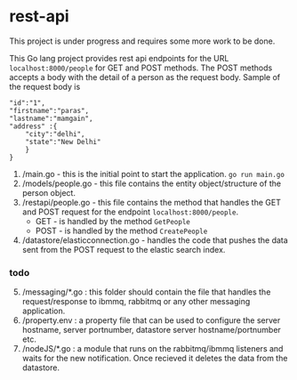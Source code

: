# rest-api

This project is under progress and requires some more work to be done.

This Go lang project provides rest api endpoints for the URL `localhost:8000/people` for GET and POST methods. The POST methods accepts a body with the detail of a person as the request body. Sample of the request body is

```{
"id":"1",
"firstname":"paras",
"lastname":"mamgain",
"address" :{
	"city":"delhi",
	"state":"New Delhi"
	}
}
```

1. /main.go - this is the initial point to start the application. `go run main.go`
2. /models/people.go - this file contains the entity object/structure of the person object.
3. /restapi/people.go - this file contains the method that handles the GET and POST request for the endpoint `localhost:8000/people`.
    - GET - is handled by the method `GetPeople`
    - POST - is handled by the method `CreatePeople`
4. /datastore/elasticconnection.go - handles the code that pushes the data sent from the POST request to the elastic search index.

### todo

5. /messaging/*.go : this folder should contain the file that handles the request/response to ibmmq, rabbitmq or any other messaging application.
6. /property.env :  a property file that can be used to configure the server hostname, server portnumber, datastore server  hostname/portnumber etc.
7. /nodeJS/*.go : a module that runs on the rabbitmq/ibmmq listeners and waits for the new notification. Once recieved it deletes the data from the datastore.
